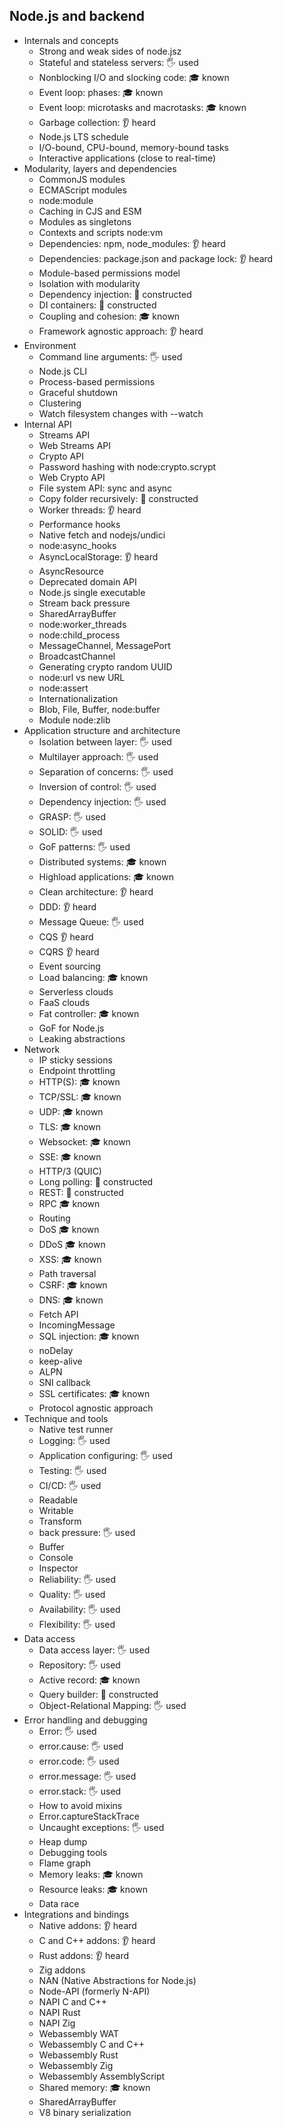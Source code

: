 ## Node.js and backend

- Internals and concepts
  - Strong and weak sides of node.jsz
  - Stateful and stateless servers: 🖐 used
  - Nonblocking I/O and slocking code: 🎓 known
  - Event loop: phases: 🎓 known
  - Event loop: microtasks and macrotasks: 🎓 known
  - Garbage collection: 👂 heard
  - Node.js LTS schedule
  - I/O-bound, CPU-bound, memory-bound tasks
  - Interactive applications (close to real-time)
- Modularity, layers and dependencies
  - CommonJS modules
  - ECMAScript modules
  - node:module
  - Caching in CJS and ESM
  - Modules as singletons
  - Contexts and scripts node:vm
  - Dependencies: npm, node_modules: 👂 heard
  - Dependencies: package.json and package lock: 👂 heard
  - Module-based permissions model
  - Isolation with modularity
  - Dependency injection: 🚀 constructed
  - DI containers: 🚀 constructed
  - Coupling and cohesion: 🎓 known
  - Framework agnostic approach: 👂 heard
- Environment
  - Command line arguments: 🖐 used
  - Node.js CLI
  - Process-based permissions
  - Graceful shutdown
  - Clustering
  - Watch filesystem changes with --watch
- Internal API
  - Streams API
  - Web Streams API
  - Crypto API
  - Password hashing with node:crypto.scrypt
  - Web Crypto API
  - File system API: sync and async
  - Copy folder recursively: 🚀 constructed
  - Worker threads: 👂 heard
  - Performance hooks
  - Native fetch and nodejs/undici
  - node:async_hooks
  - AsyncLocalStorage: 👂 heard
  - AsyncResource
  - Deprecated domain API
  - Node.js single executable
  - Stream back pressure
  - SharedArrayBuffer
  - node:worker_threads
  - node:child_process
  - MessageChannel, MessagePort
  - BroadcastChannel
  - Generating crypto random UUID
  - node:url vs new URL
  - node:assert
  - Internationalization
  - Blob, File, Buffer, node:buffer
  - Module node:zlib
- Application structure and architecture
  - Isolation between layer: 🖐 used
  - Multilayer approach: 🖐 used
  - Separation of concerns: 🖐 used
  - Inversion of control: 🖐 used
  - Dependency injection: 🖐 used
  - GRASP: 🖐 used
  - SOLID: 🖐 used
  - GoF patterns: 🖐 used
  - Distributed systems: 🎓 known
  - Highload applications: 🎓 known
  - Clean architecture: 👂 heard
  - DDD: 👂 heard
  - Message Queue: 🖐 used
  - CQS 👂 heard
  - CQRS 👂 heard
  - Event sourcing
  - Load balancing: 🎓 known
  - Serverless clouds
  - FaaS clouds
  - Fat controller: 🎓 known
  - GoF for Node.js
  - Leaking abstractions
- Network
  - IP sticky sessions
  - Endpoint throttling
  - HTTP(S): 🎓 known
  - TCP/SSL: 🎓 known
  - UDP: 🎓 known
  - TLS: 🎓 known
  - Websocket: 🎓 known
  - SSE: 🎓 known
  - HTTP/3 (QUIC)
  - Long polling: 🚀 constructed
  - REST: 🚀 constructed
  - RPC 🎓 known
  - Routing
  - DoS 🎓 known
  - DDoS 🎓 known
  - XSS: 🎓 known
  - Path traversal
  - CSRF: 🎓 known
  - DNS: 🎓 known
  - Fetch API
  - IncomingMessage
  - SQL injection: 🎓 known
  - noDelay
  - keep-alive
  - ALPN
  - SNI callback
  - SSL certificates: 🎓 known
  - Protocol agnostic approach
- Technique and tools
  - Native test runner
  - Logging: 🖐 used
  - Application configuring: 🖐 used
  - Testing: 🖐 used
  - CI/CD: 🖐 used
  - Readable
  - Writable
  - Transform
  - back pressure: 🖐 used
  - Buffer
  - Console
  - Inspector
  - Reliability: 🖐 used
  - Quality: 🖐 used
  - Availability: 🖐 used
  - Flexibility: 🖐 used
- Data access
  - Data access layer: 🖐 used
  - Repository: 🖐 used
  - Active record: 🎓 known
  - Query builder: 🚀 constructed
  - Object-Relational Mapping: 🖐 used
- Error handling and debugging
  - Error: 🖐 used
  - error.cause: 🖐 used
  - error.code: 🖐 used
  - error.message: 🖐 used
  - error.stack: 🖐 used
  - How to avoid mixins
  - Error.captureStackTrace
  - Uncaught exceptions: 🖐 used
  - Heap dump
  - Debugging tools
  - Flame graph
  - Memory leaks: 🎓 known
  - Resource leaks: 🎓 known
  - Data race
- Integrations and bindings
  - Native addons: 👂 heard
  - C and C++ addons: 👂 heard
  - Rust addons: 👂 heard
  - Zig addons
  - NAN (Native Abstractions for Node.js)
  - Node-API (formerly N-API)
  - NAPI C and C++
  - NAPI Rust
  - NAPI Zig
  - Webassembly WAT
  - Webassembly C and C++
  - Webassembly Rust
  - Webassembly Zig
  - Webassembly AssemblyScript
  - Shared memory: 🎓 known
  - SharedArrayBuffer
  - V8 binary serialization